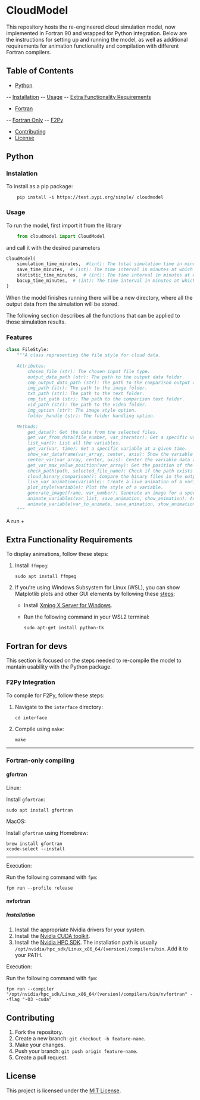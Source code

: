 # CloudModel

This repository hosts the re-engineered cloud simulation model, now implemented in Fortran 90 and wrapped for Python integration. Below are the instructions for setting up and running the model, as well as additional requirements for animation functionality and compilation with different Fortran compilers.

## Table of Contents

- [Python](#python)

-- [Installation](#instalation)
-- [Usage](#usage)
-- [Extra Functionality Requirements](#extra-functionality-requirements)

- [Fortran](#fortran-for-devs)

-- [Fortran Only](#fortran-only-compiling)
-- [F2Py](#f2py-integration)

- [Contributing](#contributing)
- [License](#license)

## Python

### Instalation

To install as a pip package:

```console
    pip install -i https://test.pypi.org/simple/ cloudmodel
```

### Usage

To run the model, first import it from the library

```python
    from cloudmodel import CloudModel
```

and call it with the desired parameters

```python
CloudModel(
    simulation_time_minutes,  #(int): The total simulation time in minutes.
    save_time_minutes,  # (int): The time interval in minutes at which the model state is saved.
    statistic_time_minutes,  # (int): The time interval in minutes at which statistics are calculated.
    bacup_time_minutes,  # (int): The time interval in minutes at which backups are created.
)
```

When the model finishes running there will be a new directory, where all the output data from the simulation will be stored.

The following section describes all the functions that can be applied to those simulation results.

### Features

```python
class FileStyle:
    """A class representing the file style for cloud data.

    Attributes:
        chosen_file (str): The chosen input file type.
        output_data_path (str): The path to the output data folder.
        cmp_output_data_path (str): The path to the comparison output data folder.
        img_path (str): The path to the image folder.
        txt_path (str): The path to the text folder.
        cmp_txt_path (str): The path to the comparison text folder.
        vid_path (str): The path to the video folder.
        img_option (str): The image style option.
        folder_handle (str): The folder handling option.

    Methods:
        get_data(): Get the data from the selected files.
        get_var_from_data(file_number, var_iterator): Get a specific variable from the data.
        list_var(): List all the variables.
        get_var(var, time): Get a specific variable at a given time.
        show_var_dataframe(var_array, center, axis): Show the variable data as a DataFrame.
        center_var(var_array, center, axis): Center the variable data along a specific axis.
        get_var_max_value_position(var_array): Get the position of the maximum value in the variable data.
        check_path(path, selected_file_name): Check if the path exists and create it if necessary.
        cloud_binary_comparison(): Compare the binary files in the output data and comparison output data folders.
        live_var_animation(variable): Create a live animation of a variable.
        plot_style(variable): Plot the style of a variable.
        generate_image(frame, var_number): Generate an image for a specific frame and variable.
        animate_variables(var_list, save_animation, show_animation): Animate multiple variables.
        animate_variable(var_to_animate, save_animation, show_animation, check_path): Animate a specific variable.
    """
```

A run + 
## Extra Functionality Requirements

To display animations, follow these steps:

1. Install `ffmpeg`:

    ```console
    sudo apt install ffmpeg
    ```

2. If you're using Windows Subsystem for Linux (WSL), you can show Matplotlib plots and other GUI elements by following these [steps](https://stackoverflow.com/questions/43397162/show-matplotlib-plots-and-other-gui-in-ubuntu-wsl1-wsl2):
    - Install [Xming X Server for Windows](https://sourceforge.net/projects/xming/).
    - Run the following command in your WSL2 terminal:

      ```console
      sudo apt-get install python-tk
      ```

## Fortran for devs

This section is focused on the steps needed to re-compile the model to mantain usability with the Python package.

### F2Py Integration

To compile for F2Py, follow these steps:

1. Navigate to the `interface` directory:

    ```console
    cd interface
    ```

2. Compile using `make`:

    ```console
    make
    ```

---

### Fortran-only compiling

#### gfortran

Linux:

Install `gfortran`:

```console
sudo apt install gfortran
```

MacOS:

Install `gfortran` using Homebrew:

```console
brew install gfortran
xcode-select --install
```

---
Execution:

Run the following command with `fpm`:

```console
fpm run --profile release
```

#### nvfortran

##### Installation

1. Install the appropriate Nvidia drivers for your system.
2. Install the [Nvidia CUDA toolkit](https://developer.nvidia.com/cuda-toolkit).
3. Install the [Nvidia HPC SDK](https://developer.nvidia.com/nvidia-hpc-sdk-downloads). The installation path is usually `/opt/nvidia/hpc_sdk/Linux_x86_64/(version)/compilers/bin`. Add it to your PATH.

Execution:

Run the following command with `fpm`:

```console
fpm run --compiler "/opt/nvidia/hpc_sdk/Linux_x86_64/(version)/compilers/bin/nvfortran" --flag "-O3 -cuda"
```

## Contributing

1. Fork the repository.
2. Create a new branch: `git checkout -b feature-name`.
3. Make your changes.
4. Push your branch: `git push origin feature-name`.
5. Create a pull request.

## License

This project is licensed under the [MIT License](LICENSE).
